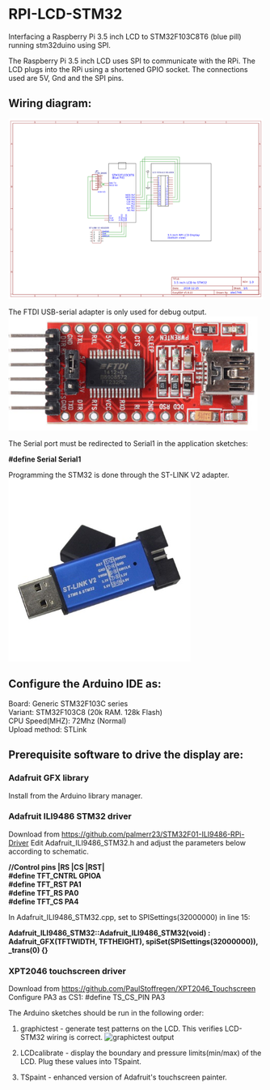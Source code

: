 # RPI-LCD-STM32
Interfacing a Raspberry Pi 3.5 inch LCD to STM32F103C8T6 (blue pill) running stm32duino using SPI.

The Raspberry Pi 3.5 inch LCD uses SPI to communicate with the RPi. The LCD plugs into the RPi using a shortened GPIO socket.
The connections used are 5V, Gnd and the SPI pins.

## Wiring diagram:
  ![LCD_STM32 wiring](/images/Schematic.png)
  
The FTDI USB-serial adapter is only used for debug output. 
  ![USB-serial adapter](/images/USBSerialAdapter.PNG)

The Serial port must be redirected to Serial1 in the application
sketches:

  **#define Serial Serial1**

Programming the STM32 is done through the ST-LINK V2 adapter.
![ST-LINK V2](/images/stlinkv2.jpg)

## Configure the Arduino IDE as:

Board: Generic STM32F103C series  
Variant: STM32F103C8 (20k RAM. 128k Flash)  
CPU Speed(MHZ): 72Mhz (Normal)  
Upload method: STLink

## Prerequisite software to drive the display are:

### Adafruit GFX library
  Install from the Arduino library manager.
### Adafruit ILI9486 STM32 driver
  Download from https://github.com/palmerr23/STM32F01-ILI9486-RPi-Driver
  Edit Adafruit_ILI9486_STM32.h and adjust the parameters below according to schematic.

**//Control pins |RS |CS |RST|**  
**#define TFT_CNTRL      GPIOA**  
**#define TFT_RST        PA1**  
**#define TFT_RS         PA0**  
**#define TFT_CS         PA4**    

In Adafruit_ILI9486_STM32.cpp, set to SPISettings(32000000) in line 15:

  **Adafruit_ILI9486_STM32::Adafruit_ILI9486_STM32(void) : Adafruit_GFX(TFTWIDTH, TFTHEIGHT), spiSet(SPISettings(32000000)), _trans(0) {}**

### XPT2046 touchscreen driver
  Download from https://github.com/PaulStoffregen/XPT2046_Touchscreen
  Configure PA3 as CS1:
  #define TS_CS_PIN  PA3

The Arduino sketches should be run in the following order:

1. graphictest - generate test patterns on the LCD. This verifies LCD-STM32 wiring is correct.
![graphictest output](/images/graphictest.jpg)

2. LCDcalibrate - display the boundary and pressure limits(min/max) of the LCD. Plug these values into TSpaint.
3. TSpaint - enhanced version of Adafruit's touchscreen painter.
